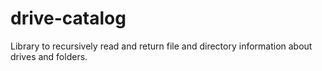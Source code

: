 # drive-catalog
Library to recursively read and return file and directory information about drives and folders.
